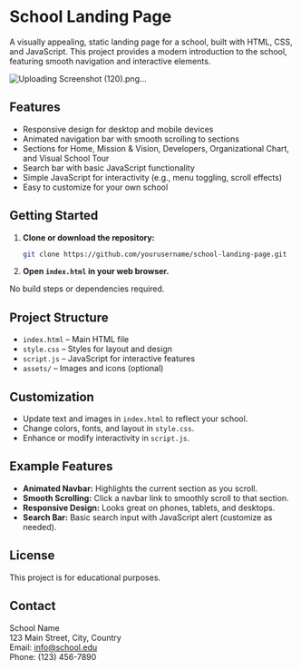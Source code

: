 # School Landing Page

A visually appealing, static landing page for a school, built with HTML, CSS, and JavaScript. This project provides a modern introduction to the school, featuring smooth navigation and interactive elements.

![Uploading Screenshot (120).png…]()

## Features

- Responsive design for desktop and mobile devices
- Animated navigation bar with smooth scrolling to sections
- Sections for Home, Mission & Vision, Developers, Organizational Chart, and Visual School Tour
- Search bar with basic JavaScript functionality
- Simple JavaScript for interactivity (e.g., menu toggling, scroll effects)
- Easy to customize for your own school

## Getting Started

1. **Clone or download the repository:**
   ```bash
   git clone https://github.com/yourusername/school-landing-page.git
   ```
2. **Open `index.html` in your web browser.**

No build steps or dependencies required.

## Project Structure

- `index.html` – Main HTML file
- `style.css` – Styles for layout and design
- `script.js` – JavaScript for interactive features
- `assets/` – Images and icons (optional)

## Customization

- Update text and images in `index.html` to reflect your school.
- Change colors, fonts, and layout in `style.css`.
- Enhance or modify interactivity in `script.js`.

## Example Features

- **Animated Navbar:** Highlights the current section as you scroll.
- **Smooth Scrolling:** Click a navbar link to smoothly scroll to that section.
- **Responsive Design:** Looks great on phones, tablets, and desktops.
- **Search Bar:** Basic search input with JavaScript alert (customize as needed).

## License

This project is for educational purposes.

## Contact

School Name  
123 Main Street, City, Country  
Email: info@school.edu  
Phone: (123) 456-7890
